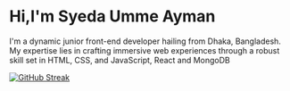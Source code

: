 # Hi,I'm Syeda Umme Ayman

I'm a dynamic junior front-end developer hailing from Dhaka, Bangladesh. My expertise lies in crafting immersive web experiences through a robust skill set in HTML, CSS, and JavaScript, React and MongoDB

[![GitHub Streak](https://streak-stats.demolab.com/?user=aymanshoity)](https://git.io/streak-stats)
